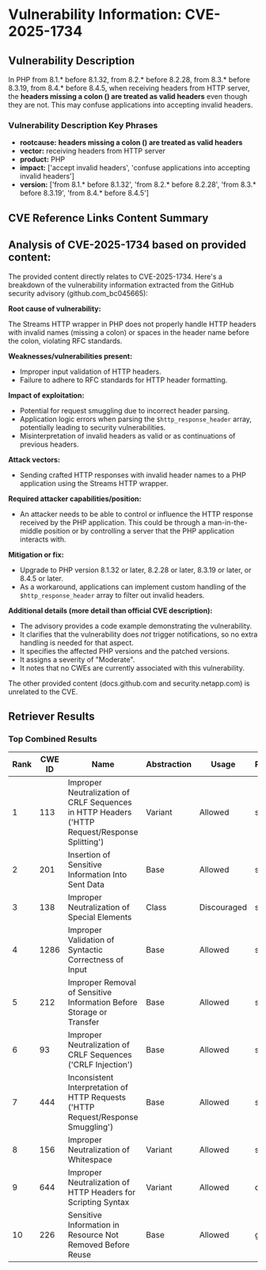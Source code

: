 # Vulnerability Information: CVE-2025-1734

## Vulnerability Description
In PHP from 8.1.* before 8.1.32, from 8.2.* before 8.2.28, from 8.3.* before 8.3.19, from 8.4.* before 8.4.5, when receiving headers from HTTP server, the **headers missing a colon () are treated as valid headers** even though they are not. This may confuse applications into accepting invalid headers.

### Vulnerability Description Key Phrases
- **rootcause:** **headers missing a colon () are treated as valid headers**
- **vector:** receiving headers from HTTP server
- **product:** PHP
- **impact:** ['accept invalid headers', 'confuse applications into accepting invalid headers']
- **version:** ['from 8.1.* before 8.1.32', 'from 8.2.* before 8.2.28', 'from 8.3.* before 8.3.19', 'from 8.4.* before 8.4.5']

## CVE Reference Links Content Summary
## Analysis of CVE-2025-1734 based on provided content:

The provided content directly relates to CVE-2025-1734. Here's a breakdown of the vulnerability information extracted from the GitHub security advisory (github.com_bc045665):

**Root cause of vulnerability:**

The Streams HTTP wrapper in PHP does not properly handle HTTP headers with invalid names (missing a colon) or spaces in the header name before the colon, violating RFC standards.

**Weaknesses/vulnerabilities present:**

*   Improper input validation of HTTP headers.
*   Failure to adhere to RFC standards for HTTP header formatting.

**Impact of exploitation:**

*   Potential for request smuggling due to incorrect header parsing.
*   Application logic errors when parsing the `$http_response_header` array, potentially leading to security vulnerabilities.
*   Misinterpretation of invalid headers as valid or as continuations of previous headers.

**Attack vectors:**

*   Sending crafted HTTP responses with invalid header names to a PHP application using the Streams HTTP wrapper.

**Required attacker capabilities/position:**

*   An attacker needs to be able to control or influence the HTTP response received by the PHP application. This could be through a man-in-the-middle position or by controlling a server that the PHP application interacts with.

**Mitigation or fix:**

*   Upgrade to PHP version 8.1.32 or later, 8.2.28 or later, 8.3.19 or later, or 8.4.5 or later.
*   As a workaround, applications can implement custom handling of the `$http_response_header` array to filter out invalid headers.

**Additional details (more detail than official CVE description):**

*   The advisory provides a code example demonstrating the vulnerability.
*   It clarifies that the vulnerability does *not* trigger notifications, so no extra handling is needed for that aspect.
*   It specifies the affected PHP versions and the patched versions.
*   It assigns a severity of "Moderate".
*   It notes that no CWEs are currently associated with this vulnerability.

The other provided content (docs.github.com and security.netapp.com) is unrelated to the CVE.

## Retriever Results

### Top Combined Results

| Rank | CWE ID | Name | Abstraction | Usage  | Retrievers | Individual Scores |
|------|--------|------|-------------|-------|------------|-------------------|
| 1 | 113 | Improper Neutralization of CRLF Sequences in HTTP Headers ('HTTP Request/Response Splitting') | Variant | Allowed | sparse | 0.398 |
| 2 | 201 | Insertion of Sensitive Information Into Sent Data | Base | Allowed | sparse | 0.387 |
| 3 | 138 | Improper Neutralization of Special Elements | Class | Discouraged | sparse | 0.385 |
| 4 | 1286 | Improper Validation of Syntactic Correctness of Input | Base | Allowed | sparse | 0.381 |
| 5 | 212 | Improper Removal of Sensitive Information Before Storage or Transfer | Base | Allowed | sparse | 0.371 |
| 6 | 93 | Improper Neutralization of CRLF Sequences ('CRLF Injection') | Base | Allowed | sparse | 0.347 |
| 7 | 444 | Inconsistent Interpretation of HTTP Requests ('HTTP Request/Response Smuggling') | Base | Allowed | sparse | 0.345 |
| 8 | 156 | Improper Neutralization of Whitespace | Variant | Allowed | sparse | 0.342 |
| 9 | 644 | Improper Neutralization of HTTP Headers for Scripting Syntax | Variant | Allowed | dense | 0.380 |
| 10 | 226 | Sensitive Information in Resource Not Removed Before Reuse | Base | Allowed | graph | 0.003 |

